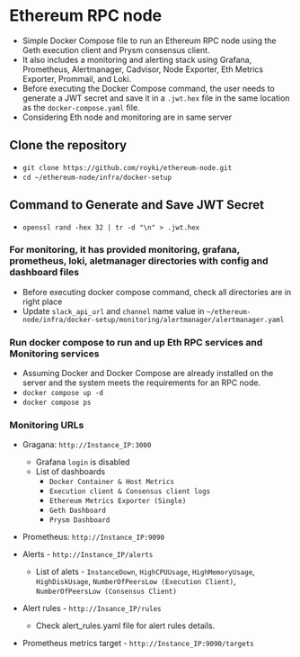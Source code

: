 # Ethereum RPC node

- Simple Docker Compose file to run an Ethereum RPC node using the Geth execution client and Prysm consensus client.
- It also includes a monitoring and alerting stack using Grafana, Prometheus, Alertmanager, Cadvisor, Node Exporter, Eth Metrics Exporter, Prommail, and Loki.
- Before executing the Docker Compose command, the user needs to generate a JWT secret and save it in a `.jwt.hex` file in the same location as the `docker-compose.yaml` file.
- Considering Eth node and monitoring are in same server

## Clone the repository

- `git clone https://github.com/royki/ethereum-node.git`
- `cd ~/ethereum-node/infra/docker-setup`

## Command to Generate and Save JWT Secret

- `openssl rand -hex 32 | tr -d "\n" > .jwt.hex`

### For monitoring, it has provided monitoring, grafana, prometheus, loki, aletmanager directories with config and dashboard files

- Before executing docker compose command, check all directories are in right place
- Update `slack_api_url` and `channel` name value in `~/ethereum-node/infra/docker-setup/monitoring/alertmanager/alertmanager.yaml`

### Run docker compose to run and up Eth RPC services and Monitoring services

- Assuming Docker and Docker Compose are already installed on the server and the system meets the requirements for an RPC node.
- `docker compose up -d`
- `docker compose ps`

### Monitoring URLs

- Gragana: `http://Instance_IP:3000`
  - Grafana `login` is disabled
  - List of dashboards
    - `Docker Container & Host Metrics`
    - `Execution client & Consensus client logs`
    - `Ethereum Metrics Exporter (Single)`
    - `Geth Dashboard`
    - `Prysm Dashboard`

- Prometheus: `http://Instance_IP:9090`
- Alerts - `http://Instance_IP/alerts`
  - List of alets - `InstanceDown`, `HighCPUUsage`, `HighMemoryUsage`, `HighDiskUsage`, `NumberOfPeersLow (Execution Client)`, `NumberOfPeersLow (Consensus Client)`
- Alert rules - `http://Insance_IP/rules`
  - Check alert_rules.yaml file for alert rules details.
- Prometheus metrics target - `http://Instance_IP:9090/targets`
